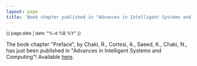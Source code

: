 ```yaml
---
layout: page
title: 'Book chapter published in "Advances in Intelligent Systems and Computing"!'
---
```


<small>{{ page.date | date: "%-d %B %Y" }}</small>

The book chapter "Preface", by Chaki, R., Cortesi, A., Saeed, K., Chaki, N., has just been published in "Advances in Intelligent Systems and Computing"! Available [here](https://doi.org/10.1016/B978-044482521-6/50000-0).
